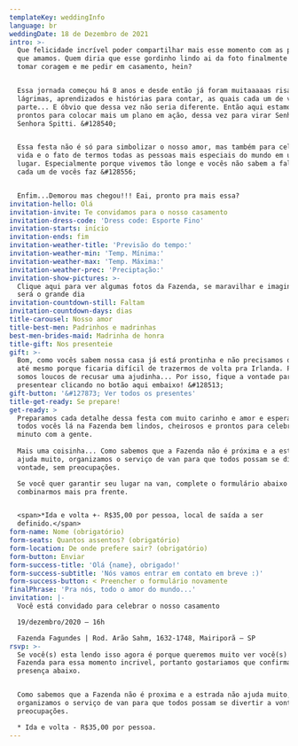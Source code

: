 ```yaml
---
templateKey: weddingInfo
language: br
weddingDate: 18 de Dezembro de 2021
intro: >-
  Que felicidade incrível poder compartilhar mais esse momento com as pessoas
  que amamos. Quem diria que esse gordinho lindo ai da foto finalmente iria
  tomar coragem e me pedir em casamento, hein?


  Essa jornada começou há 8 anos e desde então já foram muitaaaaas risadas,
  lágrimas, aprendizados e histórias para contar, as quais cada um de vocês fez
  parte... E óbvio que dessa vez não seria diferente. Então aqui estamos nós,
  prontos para colocar mais um plano em ação, dessa vez para virar Senhor e
  Senhora Spitti. &#128540;


  Essa festa não é só para simbolizar o nosso amor, mas também para celebrar a
  vida e o fato de termos todas as pessoas mais especiais do mundo em um mesmo
  lugar. Especialmente porque vivemos tão longe e vocês não sabem a falta que
  cada um de vocês faz &#128556;


  Enfim...Demorou mas chegou!!! Eai, pronto pra mais essa?
invitation-hello: Olá
invitation-invite: Te convidamos para o nosso casamento
invitation-dress-code: 'Dress code: Esporte Fino'
invitation-starts: início
invitation-ends: fim
invitation-weather-title: 'Previsão do tempo:'
invitation-weather-min: 'Temp. Mínima:'
invitation-weather-max: 'Temp. Máxima:'
invitation-weather-prec: 'Preciptação:'
invitation-show-pictures: >-
  Clique aqui para ver algumas fotos da Fazenda, se maravilhar e imaginar como
  será o grande dia
invitation-countdown-still: Faltam
invitation-countdown-days: dias
title-carousel: Nosso amor
title-best-men: Padrinhos e madrinhas
best-men-brides-maid: Madrinha de honra
title-gift: Nos presenteie
gift: >-
  Bom, como vocês sabem nossa casa já está prontinha e não precisamos de nada,
  até mesmo porque ficaria difícil de trazermos de volta pra Irlanda. PORÉM, não
  somos loucos de recusar uma ajudinha... Por isso, fique a vontade para nos
  presentear clicando no botão aqui embaixo! &#128513;
gift-button: '&#127873; Ver todos os presentes'
title-get-ready: Se prepare!
get-ready: >
  Preparamos cada detalhe dessa festa com muito carinho e amor e esperamos ver
  todos vocês lá na Fazenda bem lindos, cheirosos e prontos para celebrar cada
  minuto com a gente.
   
  Mais uma coisinha... Como sabemos que a Fazenda não é próxima e a estrada não
  ajuda muito, organizamos o serviço de van para que todos possam se divertir á
  vontade, sem preocupações.

  Se você quer garantir seu lugar na van, complete o formulário abaixo para
  combinarmos mais pra frente.


  <span>*Ida e volta +- R$35,00 por pessoa, local de saída a ser
  definido.</span>
form-name: Nome (obrigatório)
form-seats: Quantos assentos? (obrigatório)
form-location: De onde prefere sair? (obrigatório)
form-button: Enviar
form-success-title: 'Olá {name}, obrigado!'
form-success-subtitle: 'Nós vamos entrar em contato em breve :)'
form-success-button: < Preencher o formulário novamente
finalPhrase: 'Pra nós, todo o amor do mundo...'
invitation: |-
  Você está convidado para celebrar o nosso casamento

  19/dezembro/2020 – 16h

  Fazenda Fagundes | Rod. Arão Sahm, 1632-1748, Mairiporã – SP
rsvp: >-
  Se você(s) esta lendo isso agora é porque queremos muito ver você(s) lá na
  Fazenda para essa momento incrivel, portanto gostariamos que confirmasse sua
  presença abaixo.


  Como sabemos que a Fazenda não é proxima e a estrada não ajuda muito,
  organizamos o serviço de van para que todos possam se divertir a vontade, sem
  preocupações.

  * Ida e volta - R$35,00 por pessoa.
---
```

